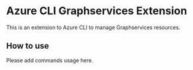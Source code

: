 # Azure CLI Graphservices Extension #
This is an extension to Azure CLI to manage Graphservices resources.

## How to use ##
Please add commands usage here.